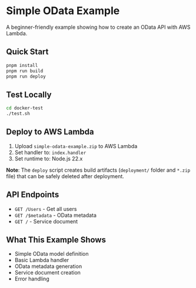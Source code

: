 # Simple OData Example

A beginner-friendly example showing how to create an OData API with AWS Lambda.

## Quick Start

```bash
pnpm install
pnpm run build
pnpm run deploy
```

## Test Locally

```bash
cd docker-test
./test.sh
```

## Deploy to AWS Lambda

1. Upload `simple-odata-example.zip` to AWS Lambda
2. Set handler to: `index.handler`
3. Set runtime to: Node.js 22.x

**Note**: The `deploy` script creates build artifacts (`deployment/` folder and `*.zip` file) that can be safely deleted after deployment.

## API Endpoints

- `GET /Users` - Get all users
- `GET /$metadata` - OData metadata  
- `GET /` - Service document

## What This Example Shows

- Simple OData model definition
- Basic Lambda handler
- OData metadata generation
- Service document creation
- Error handling